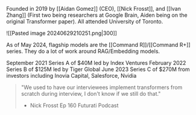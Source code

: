 Founded in 2019 by [[Aidan Gomez]] (CEO), [[Nick Frosst]], and [[Ivan Zhang]] (First two being researchers at Google Brain, Aiden being on the original Transformer paper). All attended University of Toronto. 

![[Pasted image 20240629210251.png|300]]

As of May 2024, flagship models are the [[Command R]]/[[Command R+]] series.
They do a lot of work around RAG/Embedding models.

September 2021 Series A of $40M led by Index Ventures
February 2022 Series B of $125M led by Tiger Global
June 2023 Series C of $270M from investors including Inovia Capital, Salesforce, Nvidia

> "We used to have our interviewees implement transformers from scratch during interview, I don't know if we still do that."
> - Nick Frosst Ep 160 Futurati Podcast



